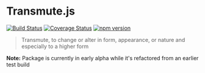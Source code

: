 # Transmute.js

[![Build Status](https://travis-ci.org/transmutejs/core.svg?branch=master)](https://travis-ci.org/transmutejs/core) [![Coverage Status](https://coveralls.io/repos/github/transmutejs/core/badge.svg?branch=master)](https://coveralls.io/github/transmutejs/core?branch=master) [![npm version](https://badge.fury.io/js/transmutejs.svg)](https://www.npmjs.com/package/transmutejs)

> Transmute, to change or alter in form, appearance, or nature and especially to a higher form

**Note:** Package is currently in early alpha while it's refactored from an earlier test build
